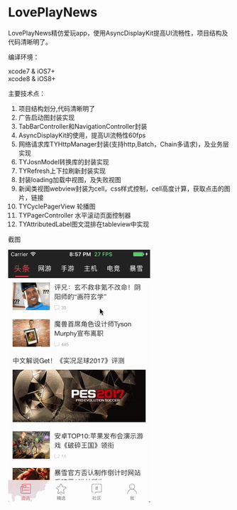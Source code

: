 # LovePlayNews
LovePlayNews精仿爱玩app，使用AsyncDisplayKit提高UI流畅性，项目结构及代码清晰明了。

编译环境：

xcode7 & iOS7+
<br>xcode8 & iOS8+

主要技术点：

1. 项目结构划分,代码清晰明了
2. 广告启动图封装实现
3. TabBarController和NavigationController封装
4. AsyncDisplayKit的使用，提高UI流畅性60fps
5. 网络请求库TYHttpManager封装(支持http,Batch，Chain多请求)，及业务层实现
6. TYJosnModel转换库的封装实现
7. TYRefresh上下拉刷新封装实现
8. 封装loading加载中视图，及失败视图
9. 新闻类视图webview封装为cell，css样式控制，cell高度计算，获取点击的图片，链接
10. TYCyclePagerView 轮播图
11. TYPagerController 水平滚动页面控制器
12. TYAttributedLabel图文混排在tableview中实现


截图

![image](https://github.com/KeenTeam1990/LovePlayNews/blob/master/ScreenShot/LovePlayNews.gif)
